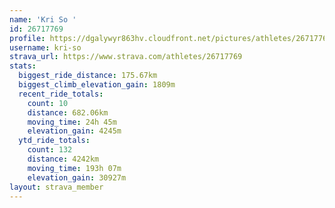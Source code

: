 ```yaml
---
name: 'Kri So '
id: 26717769
profile: https://dgalywyr863hv.cloudfront.net/pictures/athletes/26717769/7761026/14/large.jpg
username: kri-so
strava_url: https://www.strava.com/athletes/26717769
stats:
  biggest_ride_distance: 175.67km
  biggest_climb_elevation_gain: 1809m
  recent_ride_totals:
    count: 10
    distance: 682.06km
    moving_time: 24h 45m
    elevation_gain: 4245m
  ytd_ride_totals:
    count: 132
    distance: 4242km
    moving_time: 193h 07m
    elevation_gain: 30927m
layout: strava_member
--- 
```

